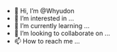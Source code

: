 - 👋 Hi, I’m @Whyudon
- 👀 I’m interested in ...
- 🌱 I’m currently learning ...
- 💞️ I’m looking to collaborate on ...
- 📫 How to reach me ...

<!---
Whyudon/Whyudon is a ✨ special ✨ repository because its `README.md` (this file) appears on your GitHub profile.
You can click the Preview link to take a look at your changes.
--->
